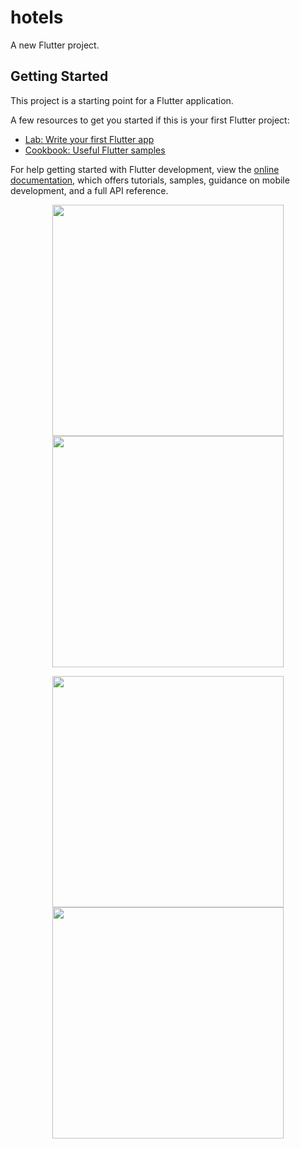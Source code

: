 # hotels

A new Flutter project.

## Getting Started

This project is a starting point for a Flutter application.

A few resources to get you started if this is your first Flutter project:

- [Lab: Write your first Flutter app](https://docs.flutter.dev/get-started/codelab)
- [Cookbook: Useful Flutter samples](https://docs.flutter.dev/cookbook)

For help getting started with Flutter development, view the
[online documentation](https://docs.flutter.dev/), which offers tutorials,
samples, guidance on mobile development, and a full API reference.

<p align="center"><img src="https://github.com/user-attachments/assets/e5f3d14d-5f62-40c5-86e3-4a79a5f6cf7f" width="370" >
<img src="https://github.com/user-attachments/assets/1950ef16-5d71-41a3-8154-640e582580ac" width="370" >
  
</p>
</p>
<p align="center"><img src="https://github.com/user-attachments/assets/695af2cf-54a8-4455-9d54-dfbf0a666c16" width="370" >
<img src="https://github.com/user-attachments/assets/34d02649-afea-483f-8b5d-4742d1b36569" width="370" >

